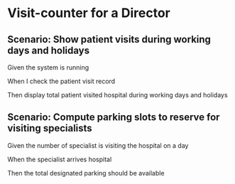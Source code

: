 # Visit-counter for a Director

## Scenario: Show patient visits during working days and holidays

  Given the system is running

  When I check the patient visit record

  Then display total patient visited hospital during working days and holidays

## Scenario: Compute parking slots to reserve for visiting specialists

  Given the number of specialist is visiting the hospital on a day

  When the specialist arrives hospital

  Then the total designated parking should be available 
